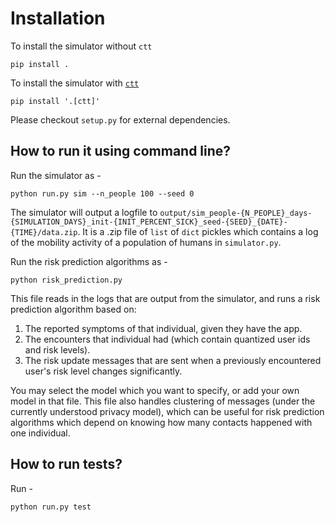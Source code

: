 # Installation
To install the simulator without `ctt`
```
pip install .
```

To install the simulator with [`ctt`](https://github.com/mila-iqia/COVI-ML)
```
pip install '.[ctt]'
```

Please checkout `setup.py` for external dependencies.

## How to run it using command line?
Run the simulator as -
```
python run.py sim --n_people 100 --seed 0
```

The simulator will output a logfile to `output/sim_people-{N_PEOPLE}_days-{SIMULATION_DAYS}_init-{INIT_PERCENT_SICK}_seed-{SEED}_{DATE}-{TIME}/data.zip`. It is a .zip file of `list` of `dict` pickles which contains a log of the mobility activity of a population of humans in `simulator.py`.

Run the risk prediction algorithms as -
```
python risk_prediction.py
```
This file reads in the logs that are output from the simulator, and runs a risk prediction algorithm based on:
 1) The reported symptoms of that individual, given they have the app.
 2) The encounters that individual had (which contain quantized user ids and risk levels).
 3) The risk update messages that are sent when a previously encountered user's risk level changes significantly.

You may select the model which you want to specify, or add your own model in that file.
This file also handles clustering of messages (under the currently understood privacy model), which can be useful for risk prediction algorithms which
depend on knowing how many contacts happened with one individual.

## How to run tests?
Run -
```
python run.py test
```

